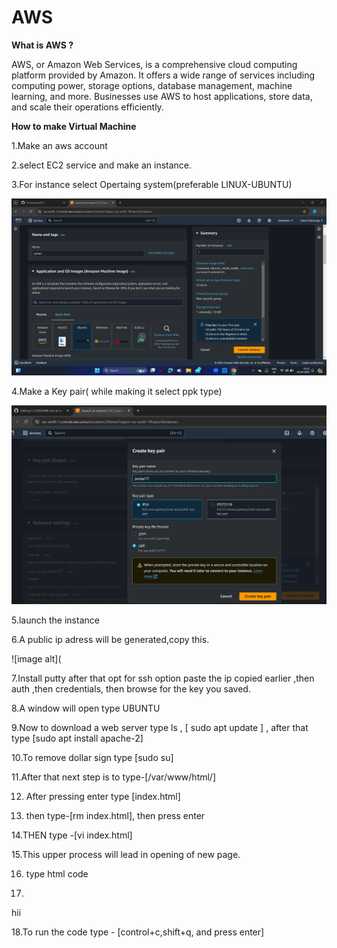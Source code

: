 # AWS 

**What is AWS ?**

AWS, or Amazon Web Services, is a comprehensive cloud computing platform provided by Amazon. It offers a wide range of services including computing power, storage options, database management, machine learning, and more. Businesses use AWS to host applications, store data, and scale their operations efficiently.

**How to make Virtual Machine**

1.Make an aws account

2.select EC2 service and make an instance.

3.For instance select Opertaing system(preferable LINUX-UBUNTU)

![image alt](https://github.com/Suhanjuneja/EC2/blob/5326213ba7c86f7e16fb72120c1801ccf498308a/Screenshot%20(123).png)

4.Make a Key pair( while making it select ppk type)

![image alt](https://github.com/Suhanjuneja/EC2/blob/2797d6d08bd3f397799b4a9c1da8caebfc0d99ae/Screenshot%20(125).png)

5.launch the instance

6.A public ip adress will be generated,copy this.

![image alt](


7.Install putty after that opt for ssh option paste the ip copied earlier ,then auth ,then credentials, then browse for the key you saved.

8.A window will open type UBUNTU

9.Now to download a web server type ls , [ sudo apt update ] , after that type [sudo apt install apache-2]

10.To remove dollar sign type [sudo su] 

11.After that next step is to type-[/var/www/html/]

12. After pressing enter type [index.html]

13. then type-[rm index.html], then press enter
    
14.THEN type -[vi index.html]

15.This upper process will lead in opening of new page.

16. type html code

17.  <html>
  hii
  </html>

18.To run the code type - [control+c,shift+q, and press enter]
